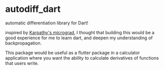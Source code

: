 # autodiff_dart

automatic differentiation library for Dart!

inspired by [Karpathy's micrograd](https://github.com/karpathy/micrograd), I thought that building this would be a good experience for me to learn dart, and deepen my understanding of backpropagation.

This package would be useful as a flutter package in a calculator application where you want the ability to calculate derivatives of functions that users write.


